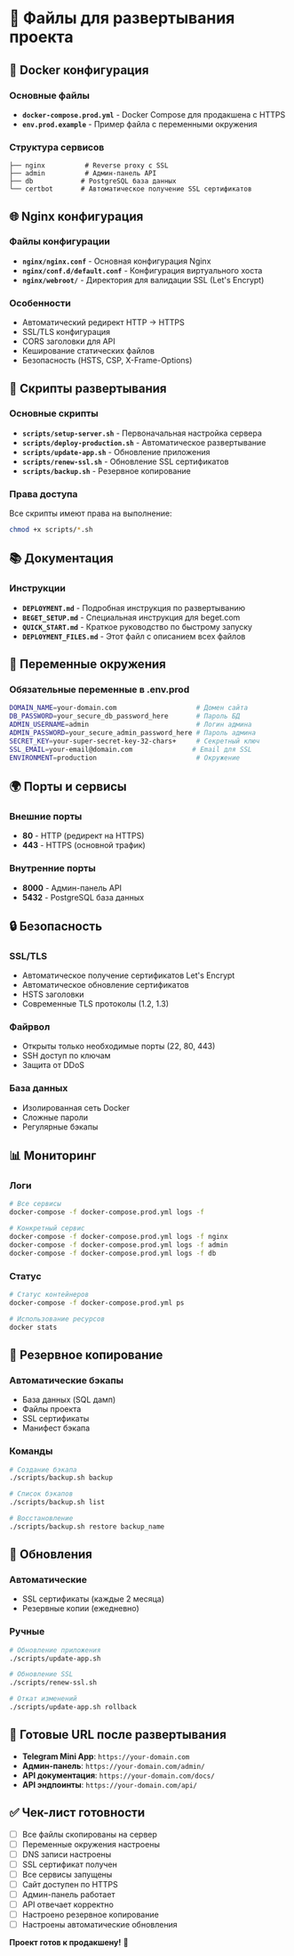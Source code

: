 # 📁 Файлы для развертывания проекта

## 🐳 Docker конфигурация

### Основные файлы
- **`docker-compose.prod.yml`** - Docker Compose для продакшена с HTTPS
- **`env.prod.example`** - Пример файла с переменными окружения

### Структура сервисов
```
├── nginx          # Reverse proxy с SSL
├── admin          # Админ-панель API
├── db            # PostgreSQL база данных
└── certbot       # Автоматическое получение SSL сертификатов
```

## 🌐 Nginx конфигурация

### Файлы конфигурации
- **`nginx/nginx.conf`** - Основная конфигурация Nginx
- **`nginx/conf.d/default.conf`** - Конфигурация виртуального хоста
- **`nginx/webroot/`** - Директория для валидации SSL (Let's Encrypt)

### Особенности
- Автоматический редирект HTTP → HTTPS
- SSL/TLS конфигурация
- CORS заголовки для API
- Кеширование статических файлов
- Безопасность (HSTS, CSP, X-Frame-Options)

## 🚀 Скрипты развертывания

### Основные скрипты
- **`scripts/setup-server.sh`** - Первоначальная настройка сервера
- **`scripts/deploy-production.sh`** - Автоматическое развертывание
- **`scripts/update-app.sh`** - Обновление приложения
- **`scripts/renew-ssl.sh`** - Обновление SSL сертификатов
- **`scripts/backup.sh`** - Резервное копирование

### Права доступа
Все скрипты имеют права на выполнение:
```bash
chmod +x scripts/*.sh
```

## 📚 Документация

### Инструкции
- **`DEPLOYMENT.md`** - Подробная инструкция по развертыванию
- **`BEGET_SETUP.md`** - Специальная инструкция для beget.com
- **`QUICK_START.md`** - Краткое руководство по быстрому запуску
- **`DEPLOYMENT_FILES.md`** - Этот файл с описанием всех файлов

## 🔧 Переменные окружения

### Обязательные переменные в .env.prod
```bash
DOMAIN_NAME=your-domain.com                    # Домен сайта
DB_PASSWORD=your_secure_db_password_here       # Пароль БД
ADMIN_USERNAME=admin                           # Логин админа
ADMIN_PASSWORD=your_secure_admin_password_here # Пароль админа
SECRET_KEY=your-super-secret-key-32-chars+     # Секретный ключ
SSL_EMAIL=your-email@domain.com               # Email для SSL
ENVIRONMENT=production                         # Окружение
```

## 🌍 Порты и сервисы

### Внешние порты
- **80** - HTTP (редирект на HTTPS)
- **443** - HTTPS (основной трафик)

### Внутренние порты
- **8000** - Админ-панель API
- **5432** - PostgreSQL база данных

## 🔒 Безопасность

### SSL/TLS
- Автоматическое получение сертификатов Let's Encrypt
- Автоматическое обновление сертификатов
- HSTS заголовки
- Современные TLS протоколы (1.2, 1.3)

### Файрвол
- Открыты только необходимые порты (22, 80, 443)
- SSH доступ по ключам
- Защита от DDoS

### База данных
- Изолированная сеть Docker
- Сложные пароли
- Регулярные бэкапы

## 📊 Мониторинг

### Логи
```bash
# Все сервисы
docker-compose -f docker-compose.prod.yml logs -f

# Конкретный сервис
docker-compose -f docker-compose.prod.yml logs -f nginx
docker-compose -f docker-compose.prod.yml logs -f admin
docker-compose -f docker-compose.prod.yml logs -f db
```

### Статус
```bash
# Статус контейнеров
docker-compose -f docker-compose.prod.yml ps

# Использование ресурсов
docker stats
```

## 💾 Резервное копирование

### Автоматические бэкапы
- База данных (SQL дамп)
- Файлы проекта
- SSL сертификаты
- Манифест бэкапа

### Команды
```bash
# Создание бэкапа
./scripts/backup.sh backup

# Список бэкапов
./scripts/backup.sh list

# Восстановление
./scripts/backup.sh restore backup_name
```

## 🔄 Обновления

### Автоматические
- SSL сертификаты (каждые 2 месяца)
- Резервные копии (ежедневно)

### Ручные
```bash
# Обновление приложения
./scripts/update-app.sh

# Обновление SSL
./scripts/renew-ssl.sh

# Откат изменений
./scripts/update-app.sh rollback
```

## 🎯 Готовые URL после развертывания

- **Telegram Mini App**: `https://your-domain.com`
- **Админ-панель**: `https://your-domain.com/admin/`
- **API документация**: `https://your-domain.com/docs/`
- **API эндпоинты**: `https://your-domain.com/api/`

## ✅ Чек-лист готовности

- [ ] Все файлы скопированы на сервер
- [ ] Переменные окружения настроены
- [ ] DNS записи настроены
- [ ] SSL сертификат получен
- [ ] Все сервисы запущены
- [ ] Сайт доступен по HTTPS
- [ ] Админ-панель работает
- [ ] API отвечает корректно
- [ ] Настроено резервное копирование
- [ ] Настроены автоматические обновления

**Проект готов к продакшену!** 🚀
